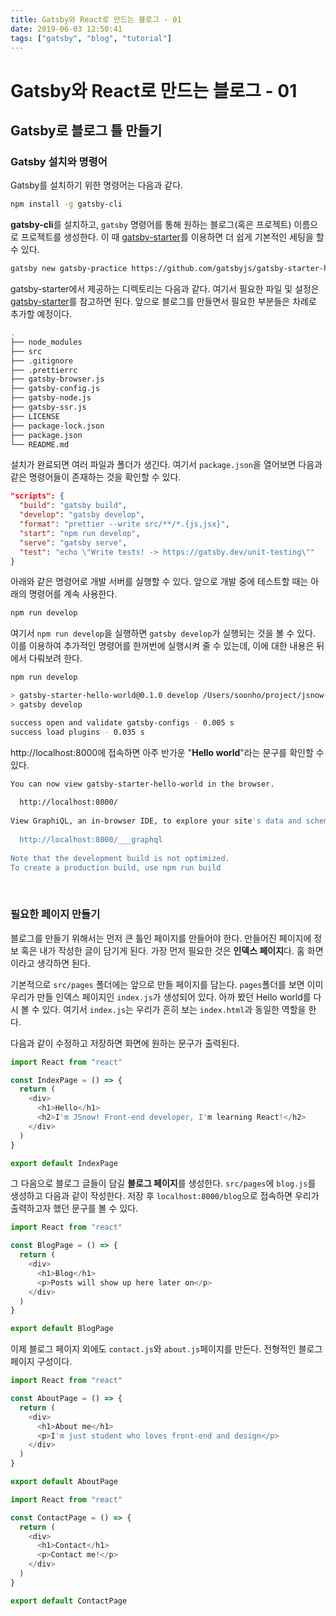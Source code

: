 ```yaml
---
title: Gatsby와 React로 만드는 블로그 - 01
date: 2019-06-03 12:50:41
tags: ["gatsby", "blog", "tutorial"]
---
```


# Gatsby와 React로 만드는 블로그 - 01

## Gatsby로 블로그 틀 만들기

### Gatsby 설치와 명령어

Gatsby를 설치하기 위한 명령어는 다음과 같다. 

```bash
npm install -g gatsby-cli
```

**gatsby-cli**를 설치하고, `gatsby` 명령어를 통해 원하는 블로그(혹은 프로젝트) 이름으로 프로젝트를 생성한다. 이 때 [gatsby-starter](https://github.com/gatsbyjs/gatsby-starter-hello-world)를 이용하면 더 쉽게 기본적인 세팅을 할 수 있다.

```bash
gatsby new gatsby-practice https://github.com/gatsbyjs/gatsby-starter-hello-world
```

gatsby-starter에서 제공하는 디렉토리는 다음과 같다. 여기서 필요한 파일 및 설정은 [gatsby-starter](https://github.com/gatsbyjs/gatsby-starter-hello-world)를 참고하면 된다. 앞으로 블로그를 만들면서 필요한 부분들은 차례로 추가할 예정이다.

```bash
.
├── node_modules
├── src
├── .gitignore
├── .prettierrc
├── gatsby-browser.js
├── gatsby-config.js
├── gatsby-node.js
├── gatsby-ssr.js
├── LICENSE
├── package-lock.json
├── package.json
└── README.md
```

설치가 완료되면 여러 파일과 폴더가 생긴다. 여기서 `package.json`을 열어보면 다음과 같은 명령어들이 존재하는 것을 확인할 수 있다.

```json
"scripts": {
  "build": "gatsby build",
  "develop": "gatsby develop",
  "format": "prettier --write src/**/*.{js,jsx}",
  "start": "npm run develop",
  "serve": "gatsby serve",
  "test": "echo \"Write tests! -> https://gatsby.dev/unit-testing\""
}
```

아래와 같은 명령어로 개발 서버를 실행할 수 있다. 앞으로 개발 중에 테스트할 때는 아래의 명령어를 계속 사용한다.

```bash
npm run develop
```

여기서 `npm run develop`을 실행하면 `gatsby develop`가 실행되는 것을 볼 수 있다. 이를 이용하여 추가적인 명령어를 한꺼번에 실행시켜 줄 수 있는데, 이에 대한 내용은 뒤에서 다뤄보려 한다.

```bash
npm run develop

> gatsby-starter-hello-world@0.1.0 develop /Users/soonho/project/jsnow-blog
> gatsby develop

success open and validate gatsby-configs - 0.005 s
success load plugins - 0.035 s
```

http://localhost:8000에 접속하면 아주 반가운 "**Hello world**"라는 문구를 확인할 수 있다.

```bash
You can now view gatsby-starter-hello-world in the browser.
⠀
  http://localhost:8000/
⠀
View GraphiQL, an in-browser IDE, to explore your site's data and schema
⠀
  http://localhost:8000/___graphql
⠀
Note that the development build is not optimized.
To create a production build, use npm run build
```

<br>

### 필요한 페이지 만들기

블로그를 만들기 위해서는 먼저 큰 틀인 페이지를 만들어야 한다. 만들어진 페이지에 정보 혹은 내가 작성한 글이 담기게 된다. 가장 먼저 필요한 것은 **인덱스 페이지**다. 홈 화면이라고 생각하면 된다. 

기본적으로 `src/pages` 폴더에는 앞으로 만들 페이지를 담는다. `pages`폴더를 보면 이미 우리가 만들 인덱스 페이지인 `index.js`가 생성되어 있다. 아까 봤던 Hello world를 다시 볼 수 있다. 여기서 `index.js`는 우리가 흔히 보는 `index.html`과 동일한 역할을 한다.

다음과 같이 수정하고 저장하면 화면에 원하는 문구가 출력된다.

```javascript
import React from "react"

const IndexPage = () => {
  return (
    <div>
      <h1>Hello</h1>
      <h2>I'm JSnow! Front-end developer, I'm learning React!</h2>
    </div>
  )
}

export default IndexPage
```

그 다음으로 블로그 글들이 담길 **블로그 페이지**를 생성한다. `src/pages`에 `blog.js`를 생성하고 다음과 같이 작성한다. 저장 후 `localhost:8000/blog`으로 접속하면 우리가 출력하고자 했던 문구를 볼 수 있다.

```javascript
import React from "react"

const BlogPage = () => {
  return (
    <div>
      <h1>Blog</h1>
      <p>Posts will show up here later on</p>
    </div>
  )
}

export default BlogPage
```

이제 블로그 페이지 외에도 `contact.js`와 `about.js`페이지를 만든다. 전형적인 블로그 페이지 구성이다.

```javascript
import React from "react"

const AboutPage = () => {
  return (
    <div>
      <h1>About me</h1>
      <p>I'm just student who loves front-end and design</p>
    </div>
  )
}

export default AboutPage
```

```javascript
import React from "react"

const ContactPage = () => {
  return (
    <div>
      <h1>Contact</h1>
      <p>Contact me!</p>
    </div>
  )
}

export default ContactPage
```
